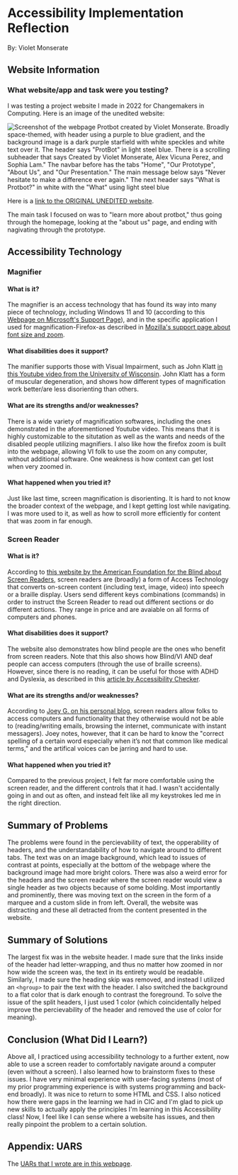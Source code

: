 # Accessibility Implementation Reflection

By: Violet Monserate

## Website Information

### What website/app and task were you testing?
 
I was testing a project website I made in 2022 for Changemakers in Computing. Here is an image of the unedited website:

![Screenshot of the webpage Protbot created by Violet Monserate. Broadly space-themed, with header using a purple to blue gradient, and the background image is a dark purple starfield with white speckles and white text over it. The header says "ProtBot" in light steel blue. There is a scrolling subheader that says Created by Violet Monserate, Alex Vicuna Perez, and Sophia Lam." The navbar before has the tabs "Home", "Our Prototype", "About Us", and "Our Presentation." The main message below says "Never hesitate to make a difference ever again." The next header says "What is Protbot?" in white with the "What" using light steel blue](<Images/Website Overview.png>)

Here is a [link to the ORIGINAL UNEDITED website](https://prot-bot.glitch.me/).

The main task I focused on was to "learn more about protbot," thus going through the homepage, looking at the "about us" page, and ending with nagivating through the prototype.

## Accessibility Technology

### Magnifier

#### What is it?

The magnifier is an access technology that has found its way into many piece of technology, including Windows 11 and 10 (according to this [Webpage on Microsoft's Support Page](https://support.microsoft.com/en-us/windows/use-magnifier-to-make-things-on-the-screen-easier-to-see-414948ba-8b1c-d3bd-8615-0e5e32204198)), and in the specific application I used for magnification-Firefox-as described in [Mozilla's support page about font size and zoom](https://support.mozilla.org/en-US/kb/font-size-and-zoom-increase-size-of-web-pages).

#### What disabilities does it support?

The manifier supports those with Visual Impairment, such as John Klatt [in this Youtube video from the University of Wisconsin](https://www.youtube.com/watch?v=4ZRVDgeMpXc). John Klatt has a form of muscular degeneration, and shows how different types of magnification work better/are less disorienting than others. 

#### What are its strengths and/or weaknesses?

There is a wide variety of magnification softwares, including the ones demonstrated in the aforementioned Youtube video. This means that it is highly customizable to the situtation as well as the wants and needs of the disabled people utilizing magnifiers. I also like how the firefox zoom is built into the webpage, allowing VI folk to use the zoom on any computer, without additional software. One weakness is how context can get lost when very zoomed in.

#### What happened when you tried it?

Just like last time, screen magnification is disorienting. It is hard to not know the broader context of the webpage, and I kept getting lost while navigating. I was more used to it, as well as how to scroll more efficiently for content that was zoom in far enough. 

### Screen Reader

#### What is it?

According to [this website by the American Foundation for the Blind about Screen Readers](https://www.afb.org/blindness-and-low-vision/using-technology/assistive-technology-products/screen-readers), screen readers are (broadly) a form of Access Technology that converts on-screen content (including text, image, video) into speech or a braille display. Users send different keys combinations (commands) in order to instruct the Screen Reader to read out different sections or do different actions. They range in price and are avaiable on all forms of computers and phones.

#### What disabilities does it support?

The website also demonstrates how blind people are the ones who benefit from screen readers. Note that this also shows how Blind/VI AND deaf people can access computers (through the use of braille screens). However, since there is no reading, it can be useful for those with ADHD and Dyslexia, as described in this [article by Accessibility Checker](https://www.accessibilitychecker.org/blog/assistive-technology-for-dyslexia/).

#### What are its strengths and/or weaknesses?

According to [Joey G. on his personal blog](https://www.blindstreet.com/advantages-disadvantages-using-screen-reader-instead-braille/#google_vignette), screen readers allow folks to access computers and functionality that they otherwise would not be able to (reading/writing emails, browsing the internet, communicate with instant messagers). Joey notes, however, that it can be hard to know the "correct spelling of a certain word especially when it’s not that common like medical terms," and the artifical voices can be jarring and hard to use.

#### What happened when you tried it?

Compared to the previous project, I felt far more comfortable using the screen reader, and the different controls that it had. I wasn't accidentally going in and out as often, and instead felt like all my keystrokes led me in the right direction. 
         
## Summary of Problems

The problems were found in the percievability of text, the opperability of headers, and the understandability of how to navigate around to different tabs. The text was on an image background, which lead to issues of contrast at points, especially at the bottom of the webpage where the background image had more bright colors. There was also a weird error for the headers and the screen reader where the screen reader would view a single header as two objects because of some bolding. Most importantly and prominently, there was moving text on the screen in the form of a marquee and a custom slide in from left. Overall, the website was distracting and these all detracted from the content presented in the website.

## Summary of Solutions

The largest fix was in the website header. I made sure that the links inside of the header had letter-wrapping, and thus no matter how zoomed in nor how wide the screen was, the text in its entirety would be readable. Similarly, I made sure the heading skip was removed, and instead I utilized an `<hgroup>` to pair the text with the header. I also switched the background to a flat color that is dark enough to contrast the foreground. To solve the issue of the split headers, I just used 1 color (which coincidentally helped improve the percievability of the header and removed the use of color for meaning).
  
## Conclusion (What Did I Learn?)

Above all, I practiced using accessibility technology to a further extent, now able to use a screen reader to comfortably navigate around a computer (even without a screen). I also learned how to brainstorm fixes to these issues. I have very minimal experience with user-facing systems (most of my prior programming experience is with systems programming and back-end broadly). It was nice to return to some HTML and CSS. I also noticed how there were gaps in the learning we had in CIC and I'm glad to pick up new skills to actually apply the principles I'm learning in this Accessibility class! Now, I feel like I can sense where a website has issues, and then really pinpoint the problem to a certain solution. 

## Appendix: UARS

The [UARs that I wrote are in this webpage](https://github.com/ctrl-vi/cse480e-accessibility/blob/67486d483e506eeb9bb54f91495243fbfbb955a4/Accessibility%20Implementation/Protbot%20UARs.md).
